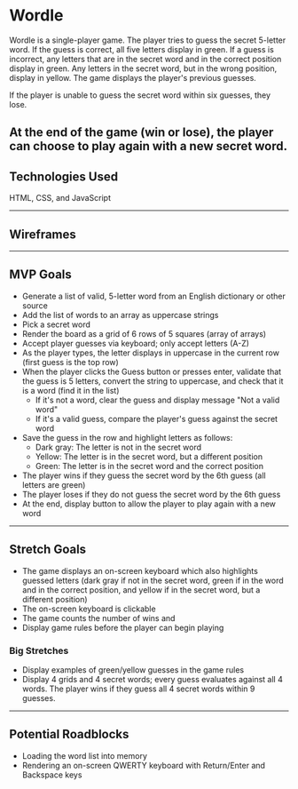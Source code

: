 # Wordle
Wordle is a single-player game. The player tries to guess the secret 5-letter word. If the guess is correct, all five letters display in green. If a guess is incorrect, any letters that are in the secret word and in the correct position display in green. Any letters in the secret word, but in the wrong position, display in yellow. The game displays the player's previous guesses.

If the player is unable to guess the secret word within six guesses, they lose.

At the end of the game (win or lose), the player can choose to play again with a new secret word.
---
## Technologies Used
HTML, CSS, and JavaScript

---
## Wireframes


---
## MVP Goals
* Generate a list of valid, 5-letter word from an English dictionary or other source
* Add the list of words to an array as uppercase strings
* Pick a secret word
* Render the board as a grid of 6 rows of 5 squares (array of arrays)
* Accept player guesses via keyboard; only accept letters (A-Z)
* As the player types, the letter displays in uppercase in the current row (first guess is the top row)
* When the player clicks the Guess button or presses enter, validate that the guess is 5 letters, convert the string to uppercase, and check that it is a word (find it in the list)
    * If it's not a word, clear the guess and display message "Not a valid word"
    * If it's a valid guess, compare the player's guess against the secret word
* Save the guess in the row and highlight letters as follows:
    * Dark gray: The letter is not in the secret word
    * Yellow: The letter is in the secret word, but a different position
    * Green: The letter is in the secret word and the correct position
* The player wins if they guess the secret word by the 6th guess (all letters are green)
* The player loses if they do not guess the secret word by the 6th guess
* At the end, display button to allow the player to play again with a new word

---
## Stretch Goals
* The game displays an on-screen keyboard which also highlights guessed letters (dark gray if not in the secret word, green if in the word and in the correct position, and yellow if in the secret word, but a different position)
* The on-screen keyboard is clickable
* The game counts the number of wins and 
* Display game rules before the player can begin playing

### Big Stretches
* Display examples of green/yellow guesses in the game rules
* Display 4 grids and 4 secret words; every guess evaluates against all 4 words. The player wins if they guess all 4 secret words within 9 guesses.

---
## Potential Roadblocks
* Loading the word list into memory
* Rendering an on-screen QWERTY keyboard with Return/Enter and Backspace keys